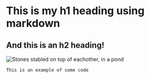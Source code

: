 # This is my h1 heading using markdown
## And this is an h2 heading!

![Stones stabled on top of eachother, in a pond](https://images.pexels.com/photos/312839/pexels-photo-312839.jpeg?cs=srgb&dl=pexels-nandhu-kumar-312839.jpg&fm=jpg)

```
This is an example of some code
```
